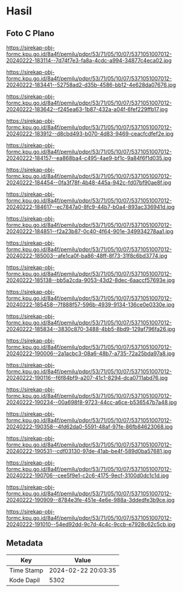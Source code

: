 # Hasil

## Foto C Plano

https://sirekap-obj-formc.kpu.go.id/8a4f/pemilu/pdpr/53/71/05/10/07/5371051007012-20240222-183114--7d74f7e3-fa8a-4cdc-a994-34877c4eca02.jpg

https://sirekap-obj-formc.kpu.go.id/8a4f/pemilu/pdpr/53/71/05/10/07/5371051007012-20240222-183441--52758ad2-d35b-4586-bb12-4e628da07676.jpg

https://sirekap-obj-formc.kpu.go.id/8a4f/pemilu/pdpr/53/71/05/10/07/5371051007012-20240222-183642--f245ea63-1b87-432a-a04f-6fef229ffb17.jpg

https://sirekap-obj-formc.kpu.go.id/8a4f/pemilu/pdpr/53/71/05/10/07/5371051007012-20240222-183912--d8cbd493-b070-4d83-9469-ceacfcdfef2e.jpg

https://sirekap-obj-formc.kpu.go.id/8a4f/pemilu/pdpr/53/71/05/10/07/5371051007012-20240222-184157--ea868ba4-c495-4ae9-bf1c-9a84f6f1d035.jpg

https://sirekap-obj-formc.kpu.go.id/8a4f/pemilu/pdpr/53/71/05/10/07/5371051007012-20240222-184454--0fa3f78f-4b48-445a-942c-fd07bf90ae8f.jpg

https://sirekap-obj-formc.kpu.go.id/8a4f/pemilu/pdpr/53/71/05/10/07/5371051007012-20240222-184617--ec7847a0-8fc9-44b7-b0a4-893ac336941d.jpg

https://sirekap-obj-formc.kpu.go.id/8a4f/pemilu/pdpr/53/71/05/10/07/5371051007012-20240222-184851--f2a23b87-0c40-4f64-901e-349934278aa1.jpg

https://sirekap-obj-formc.kpu.go.id/8a4f/pemilu/pdpr/53/71/05/10/07/5371051007012-20240222-185003--afe1ca0f-ba86-48ff-8f73-31f8c6bd3774.jpg

https://sirekap-obj-formc.kpu.go.id/8a4f/pemilu/pdpr/53/71/05/10/07/5371051007012-20240222-185138--bb5a2cda-9053-43d2-8dec-6aaccf57693e.jpg

https://sirekap-obj-formc.kpu.go.id/8a4f/pemilu/pdpr/53/71/05/10/07/5371051007012-20240222-185458--7f888f57-596b-4939-9134-136ce0e0330e.jpg

https://sirekap-obj-formc.kpu.go.id/8a4f/pemilu/pdpr/53/71/05/10/07/5371051007012-20240222-185834--3830c870-3488-4bb5-8bd9-129af796fa26.jpg

https://sirekap-obj-formc.kpu.go.id/8a4f/pemilu/pdpr/53/71/05/10/07/5371051007012-20240222-190006--2a1acbc3-08a6-48b7-a735-72a25bda97a8.jpg

https://sirekap-obj-formc.kpu.go.id/8a4f/pemilu/pdpr/53/71/05/10/07/5371051007012-20240222-190116--f6f84bf9-a207-41c1-8294-dca0711abd76.jpg

https://sirekap-obj-formc.kpu.go.id/8a4f/pemilu/pdpr/53/71/05/10/07/5371051007012-20240222-190234--00a698f8-9723-44cc-a6ce-b536547b7a48.jpg

https://sirekap-obj-formc.kpu.go.id/8a4f/pemilu/pdpr/53/71/05/10/07/5371051007012-20240222-190358--4fd62da0-5591-48af-97fe-86fb84623068.jpg

https://sirekap-obj-formc.kpu.go.id/8a4f/pemilu/pdpr/53/71/05/10/07/5371051007012-20240222-190531--cdf03130-97de-41ab-be4f-589d0ba57681.jpg

https://sirekap-obj-formc.kpu.go.id/8a4f/pemilu/pdpr/53/71/05/10/07/5371051007012-20240222-190706--cee5f9e1-c2c6-4175-9ecf-3100d0dc1c1d.jpg

https://sirekap-obj-formc.kpu.go.id/8a4f/pemilu/pdpr/53/71/05/10/07/5371051007012-20240222-190909--8784e3fe-451e-4e6e-988a-3ddedfe3b9ce.jpg

https://sirekap-obj-formc.kpu.go.id/8a4f/pemilu/pdpr/53/71/05/10/07/5371051007012-20240222-191010--54ed92dd-9c7d-4c4c-9ccb-e7928c62c5cb.jpg


## Metadata

| Key        | Value               |
| ---------- | ------------------- |
| Time Stamp | 2024-02-22 20:03:35 |
| Kode Dapil | 5302                |



